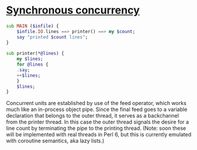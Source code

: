 [1]: https://rosettacode.org/wiki/Synchronous_concurrency

# [Synchronous concurrency][1]

```raku
sub MAIN ($infile) {
    $infile.IO.lines ==> printer() ==> my $count;
    say "printed $count lines";
}
 
sub printer(*@lines) {
    my $lines;
    for @lines {
	.say;
	++$lines;
    }
    $lines;
}
```


Concurrent units are established by use of the feed operator, which works much like an in-process object pipe. Since the final feed goes to a variable declaration that belongs to the outer thread, it serves as a backchannel from the printer thread. In this case the outer thread signals the desire for a line count by terminating the pipe to the printing thread.
(Note: soon these will be implemented with real threads in Perl 6, but this is currently emulated with coroutine semantics, aka lazy lists.)